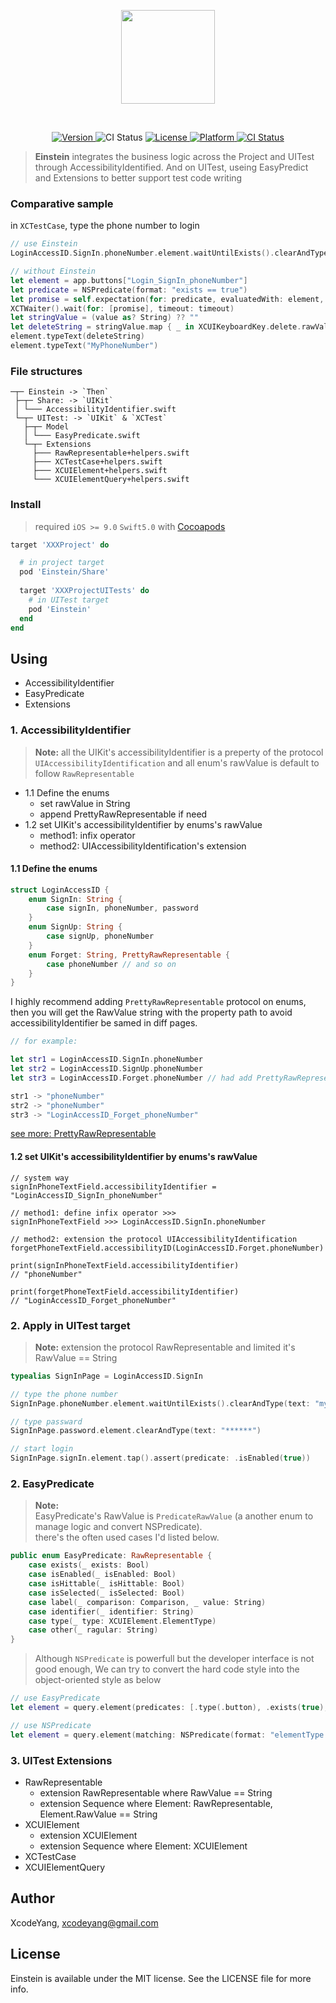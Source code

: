 <p align="center">
<img width=150 src="https://user-images.githubusercontent.com/9360037/62135060-256b0800-b314-11e9-8f67-3e1b09da77e7.png">

</p>

<br>
<p align="center">
	<a href="http://cocoapods.org/pods/Einstein">
		<image alt="Version" src="https://img.shields.io/cocoapods/v/Einstein.svg?style=flat">
	</a>
	<image alt="CI Status" src="https://img.shields.io/badge/Swift-5.0-orange.svg">
	<a href="http://cocoapods.org/pods/Einstein">
		<image alt="License" src="https://img.shields.io/cocoapods/l/Einstein.svg?style=flat">
	</a>
	<a href="http://cocoapods.org/pods/Einstein">
		<image alt="Platform" src="https://img.shields.io/cocoapods/p/Einstein.svg?style=flat">
	</a>
	<a href="https://travis-ci.org/ZhipingYang/Einstein">
		<image alt="CI Status" src="http://img.shields.io/travis/ZhipingYang/Einstein.svg?style=flat">
	</a>
</p>

> **Einstein** integrates the business logic across the Project and UITest through AccessibilityIdentified. And on UITest, useing EasyPredict and Extensions to better support test code writing

### Comparative sample

in `XCTestCase`, type the phone number to login

```swift
// use Einstein
LoginAccessID.SignIn.phoneNumber.element.waitUntilExists().clearAndType(text: "MyPhoneNumber")

// without Einstein
let element = app.buttons["Login_SignIn_phoneNumber"]
let predicate = NSPredicate(format: "exists == true")
let promise = self.expectation(for: predicate, evaluatedWith: element, handler: nil)
XCTWaiter().wait(for: [promise], timeout: timeout)
let stringValue = (value as? String) ?? ""
let deleteString = stringValue.map { _ in XCUIKeyboardKey.delete.rawValue }.joined()
element.typeText(deleteString)
element.typeText("MyPhoneNumber")
```

### File structures

```
─┬─ Einstein -> `Then`
 ├─┬─ Share: -> `UIKit`
 │ └─── AccessibilityIdentifier.swift
 └─┬─ UITest: -> `UIKit` & `XCTest`
   ├─┬─ Model
   │ └─── EasyPredicate.swift
   └─┬─ Extensions
     ├─── RawRepresentable+helpers.swift
     ├─── XCTestCase+helpers.swift
     ├─── XCUIElement+helpers.swift
     └─── XCUIElementQuery+helpers.swift
```

### Install

> required `iOS >= 9.0` `Swift5.0` with [Cocoapods](https://cocoapods.org/)

```ruby
target 'XXXProject' do

  # in project target
  pod 'Einstein/Share' 
  
  target 'XXXProjectUITests' do
    # in UITest target
    pod 'Einstein' 
  end
end
```

## Using

- AccessibilityIdentifier
- EasyPredicate
- Extensions

### 1. AccessibilityIdentifier

> **Note:** all the UIKit's accessibilityIdentifier is a preperty of the protocol `UIAccessibilityIdentification` and all enum's rawValue is default to follow `RawRepresentable`

- 1.1 Define the enums
	- set rawValue in String
	- append PrettyRawRepresentable if need
- 1.2 set UIKit's accessibilityIdentifier by enums's rawValue
	- method1: infix operator
	- method2: UIAccessibilityIdentification's extension

#### 1.1 Define the enums

```swift 
struct LoginAccessID {
    enum SignIn: String {
        case signIn, phoneNumber, password
    }
    enum SignUp: String {
        case signUp, phoneNumber
    }
    enum Forget: String, PrettyRawRepresentable {
        case phoneNumber // and so on
    }
}
```

I highly recommend adding `PrettyRawRepresentable` protocol on enums, then you will get the RawValue string with the property path to avoid accessibilityIdentifier be samed in diff pages.

```swift
// for example:

let str1 = LoginAccessID.SignIn.phoneNumber
let str2 = LoginAccessID.SignUp.phoneNumber
let str3 = LoginAccessID.Forget.phoneNumber // had add PrettyRawRepresentable

str1 -> "phoneNumber"
str2 -> "phoneNumber" 
str3 -> "LoginAccessID_Forget_phoneNumber"
```
[see more: PrettyRawRepresentable](https://github.com/ZhipingYang/Einstein/blob/master/Class/share/AccessibilityIdentifier.swift#L45)

#### 1.2 set UIKit's accessibilityIdentifier by enums's rawValue

```
// system way
signInPhoneTextField.accessibilityIdentifier = "LoginAccessID_SignIn_phoneNumber"

// method1: define infix operator >>>
signInPhoneTextField >>> LoginAccessID.SignIn.phoneNumber

// method2: extension the protocol UIAccessibilityIdentification
forgetPhoneTextField.accessibilityID(LoginAccessID.Forget.phoneNumber)

print(signInPhoneTextField.accessibilityIdentifier)
// "phoneNumber"

print(forgetPhoneTextField.accessibilityIdentifier)
// "LoginAccessID_Forget_phoneNumber"
```

### 2. Apply in UITest target

> **Note:** extension the protocol RawRepresentable and limited it's RawValue == String

```swift
typealias SignInPage = LoginAccessID.SignIn

// type the phone number
SignInPage.phoneNumber.element.waitUntilExists().clearAndType(text: "myPhoneNumber")

// type passward
SignInPage.password.element.clearAndType(text: "******")

// start login
SignInPage.signIn.element.tap().assert(predicate: .isEnabled(true))
```

### 2. EasyPredicate
> **Note:** <br>
> EasyPredicate's RawValue is `PredicateRawValue` (a another enum to manage logic and convert NSPredicate). <br>
> there's the often used cases I'd listed below.

```swift
public enum EasyPredicate: RawRepresentable {   
    case exists(_ exists: Bool)
    case isEnabled(_ isEnabled: Bool)
    case isHittable(_ isHittable: Bool)
    case isSelected(_ isSelected: Bool)
    case label(_ comparison: Comparison, _ value: String)
    case identifier(_ identifier: String)
    case type(_ type: XCUIElement.ElementType)
    case other(_ ragular: String)
}
```
> Although `NSPredicate` is powerfull but the developer interface is not good enough, We can try to convert the hard code style into the object-oriented style as below

```swift
// use EasyPredicate
let element = query.element(predicates: [.type(.button), .exists(true), .label(.beginsWith, "abc")])

// use NSPredicate
let element = query.element(matching: NSPredicate(format: "elementType == 0 && exists == true && label BEGINSWITH 'abc'"))
```

### 3. UITest Extensions

- RawRepresentable
	- extension RawRepresentable where RawValue == String
	- extension Sequence where Element: RawRepresentable, Element.RawValue == String
- XCUIElement
	- extension XCUIElement
	- extension Sequence where Element: XCUIElement
- XCTestCase
- XCUIElementQuery


## Author

XcodeYang, xcodeyang@gmail.com

## License

Einstein is available under the MIT license. See the LICENSE file for more info.

